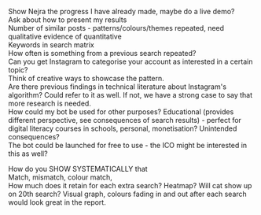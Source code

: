 Show Nejra the progress I have already made, maybe do a live demo?       
Ask about how to present my results       
Number of similar posts - patterns/colours/themes repeated, need qualitative evidence of quantitative        
Keywords in search matrix       
How often is something from a previous search repeated?       
Can you get Instagram to categorise your account as interested in a certain topic?       
Think of creative ways to showcase the pattern.       
Are there previous findings in technical literature about Instagram's algorithm? Could refer to it as well. If not, we have a strong case to say that more research is needed.       
How could my bot be used for other purposes? Educational 
(provides different perspective, see consequences of search results) - perfect for 
digital literacy courses in schools, personal, monetisation? Unintended consequences?        
The bot could be launched for free to use - the ICO might be interested in this as well?       

How do you SHOW SYSTEMATICALLY that        
Match, mismatch, colour match,        
How much does it retain for each extra search? Heatmap? 
Will cat show up on 20th search? Visual graph, colours fading in and out after each search would look great in the report.       
